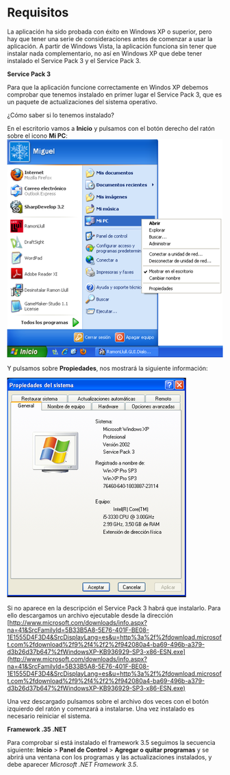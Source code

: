 # Requisitos

La aplicación ha sido probada con éxito en Windows XP o superior, pero hay que tener una serie de consideraciones antes de comenzar a usar la aplicación. A partir de Windows Vista, la aplicación funciona sin tener que instalar nada complementario, no así en Windows XP que debe tener instalado el Service Pack 3 y el Service Pack 3.


**Service Pack 3**

Para que la aplicación funcione correctamente en Windos XP debemos comprobar que tenemos instalado en primer lugar el Service Pack 3, que es un paquete de  actualizaciones del sistema operativo. 

¿Cómo saber si lo tenemos instalado?

En el escritorio vamos a **Inicio** y pulsamos con el botón derecho del ratón sobre el icono **Mi PC**:
![](sp3How.png)


Y pulsamos sobre **Propiedades**, nos mostrará la siguiente información:

![](propiedades.png)

Si no aparece en la descripción el Service Pack 3 habrá que instalarlo. Para ello descargamos un archivo ejecutable desde la dirección [http://www.microsoft.com/downloads/info.aspx?na=41&SrcFamilyId=5B33B5A8-5E76-401F-BE08-1E1555D4F3D4&SrcDisplayLang=es&u=http%3a%2f%2fdownload.microsoft.com%2fdownload%2f9%2f4%2f2%2f942080a4-ba69-496b-a379-d3b26d37b647%2fWindowsXP-KB936929-SP3-x86-ESN.exe](http://www.microsoft.com/downloads/info.aspx?na=41&SrcFamilyId=5B33B5A8-5E76-401F-BE08-1E1555D4F3D4&SrcDisplayLang=es&u=http%3a%2f%2fdownload.microsoft.com%2fdownload%2f9%2f4%2f2%2f942080a4-ba69-496b-a379-d3b26d37b647%2fWindowsXP-KB936929-SP3-x86-ESN.exe)

Una vez descargado pulsamos sobre el archivo dos veces con el botón izquierdo del ratón y comenzará a instalarse. Una vez instalado es necesario reiniciar el sistema.

**Framework .35 .NET**

Para comprobar si está instalado el framework 3.5 seguimos la secuencia siguiente:
**Inicio** > **Panel de Control** > **Agregar o quitar programas** y se abrirá una ventana con los programas y las actualizaciones instalados, y debe aparecer *Microsoft .NET Framework 3.5*.

